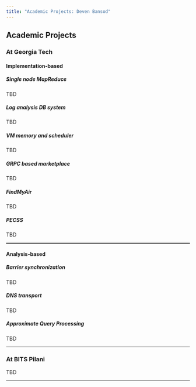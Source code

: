 ```yaml
---
title: "Academic Projects: Deven Bansod"
---
```


## Academic Projects

### At Georgia Tech

#### Implementation-based

##### Single node MapReduce

TBD


##### Log analysis DB system

TBD


##### VM memory and scheduler

TBD


##### GRPC based marketplace

TBD


##### FindMyAir

TBD


##### PECSS

TBD

<hr style="height:1.75px;"/>

#### Analysis-based

##### Barrier synchronization

TBD

##### DNS transport

TBD

##### Approximate Query Processing

TBD

<hr style="height:1.75px;background:#000"/>

### At BITS Pilani

TBD

<hr/>